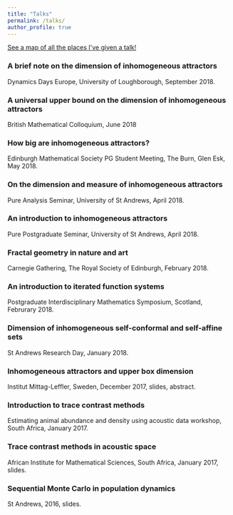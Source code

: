 ```yaml
---
title: "Talks"
permalink: /talks/
author_profile: true
---
```


[See a map of all the places I've given a talk!](stuartburrell/stuartburrell/talkmap.html)


### A brief note on the dimension of inhomogeneous attractors
Dynamics Days Europe, University of Loughborough, September 2018.
### A universal upper bound on the dimension of inhomogeneous attractors
British Mathematical Colloquium, June 2018
### How big are inhomogeneous attractors?
Edinburgh Mathematical Society PG Student Meeting, The Burn, Glen Esk, May 2018.
### On the dimension and measure of inhomogeneous attractors
Pure Analysis Seminar, University of St Andrews, April 2018.
### An introduction to inhomogeneous attractors
Pure Postgraduate Seminar, University of St Andrews, April 2018.
### Fractal geometry in nature and art
Carnegie Gathering, The Royal Society of Edinburgh, February 2018.
### An introduction to iterated function systems
Postgraduate Interdisciplinary Mathematics Symposium, Scotland, Februrary 2018.
### Dimension of inhomogeneous self-conformal and self-affine sets
St Andrews Research Day, January 2018.
### Inhomogeneous attractors and upper box dimension
Institut Mittag-Leffler, Sweden, December 2017, slides, abstract.
### Introduction to trace contrast methods
Estimating animal abundance and density using acoustic data workshop, South Africa, January 2017.
### Trace contrast methods in acoustic space
African Institute for Mathematical Sciences, South Africa, January 2017, slides.
### Sequential Monte Carlo in population dynamics
St Andrews, 2016, slides.
